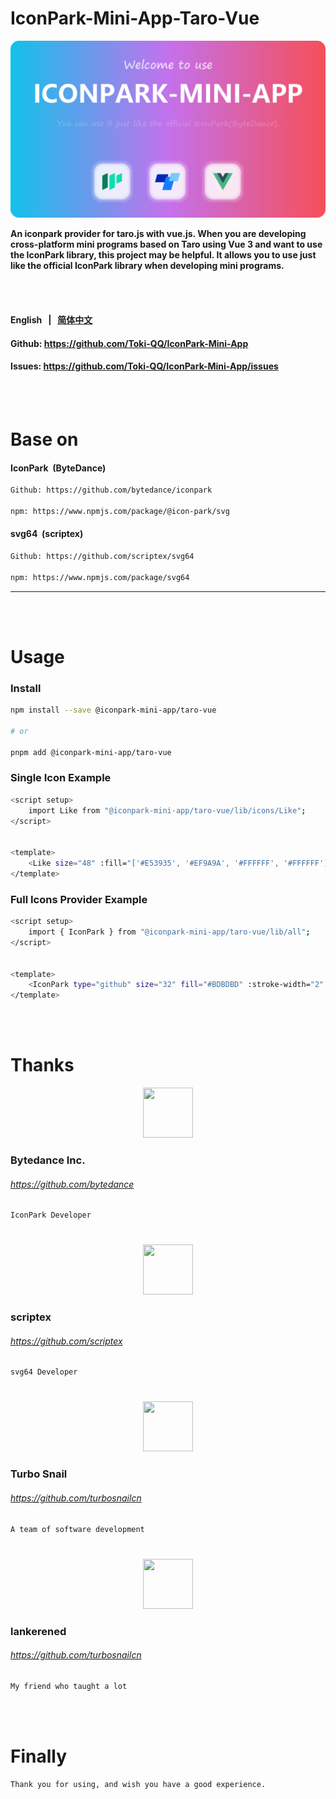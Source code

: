 # IconPark-Mini-App-Taro-Vue

<p align="center">
<img src="./iconpark-mini-app-taro-vue.png" >
<p></p>
<b>An iconpark provider for taro.js with vue.js. When you are developing cross-platform mini programs based on Taro using Vue 3 and want to use the IconPark library, this project may be helpful. It allows you to use just like the official IconPark library when developing mini programs.</b>
<p>

<br/>
<br/>

#### English &nbsp; | &nbsp; <a href="./README_zh-CN.md">简体中文<a>

#### Github: https://github.com/Toki-QQ/IconPark-Mini-App

#### Issues: https://github.com/Toki-QQ/IconPark-Mini-App/issues

<br/>
<br/>

# Base on

#### IconPark &nbsp;(ByteDance)

```bash
Github: https://github.com/bytedance/iconpark

npm: https://www.npmjs.com/package/@icon-park/svg
```

#### svg64 &nbsp;(scriptex)

```bash
Github: https://github.com/scriptex/svg64

npm: https://www.npmjs.com/package/svg64
```

---

<br/>
<br/>

# Usage

### Install

```bash
npm install --save @iconpark-mini-app/taro-vue

# or

pnpm add @iconpark-mini-app/taro-vue
```

### Single Icon Example

```bash
<script setup>
    import Like from "@iconpark-mini-app/taro-vue/lib/icons/Like";
</script>


<template>
    <Like size="48" :fill="['#E53935', '#EF9A9A', '#FFFFFF', '#FFFFFF']" theme="multi-color" />
</template>
```

### Full Icons Provider Example

```bash
<script setup>
    import { IconPark } from "@iconpark-mini-app/taro-vue/lib/all";
</script>


<template>
    <IconPark type="github" size="32" fill="#BDBDBD" :stroke-width="2" />
</template>
```

<br/>
<br/>

# Thanks

<p align="center">
<img width="80" height="80" src="https://avatars.githubusercontent.com/u/4158466?s=200&v=4" >
</p>

### Bytedance Inc.

###### https://github.com/bytedance

```bash
IconPark Developer
```

#

<p align="center">
<img width="80" height="80" src="https://avatars.githubusercontent.com/u/4603539?v=4" >
</p>

### scriptex

###### https://github.com/scriptex

```bash
svg64 Developer
```

#

<p align="center">
<img width="80" height="80" src="https://avatars.githubusercontent.com/u/110720510?s=200&v=4" >
</p>

### Turbo Snail

###### https://github.com/turbosnailcn

```bash
A team of software development
```

#

<p align="center">
<img width="80" height="80" src="https://avatars.githubusercontent.com/u/57043221?v=4" >
</p>

### lankerened

###### https://github.com/turbosnailcn

```bash
My friend who taught a lot
```

<br/>
<br/>

# Finally

```bash
Thank you for using, and wish you have a good experience.
```
